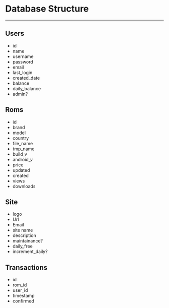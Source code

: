 # Database Structure

***

## Users

* id
* name
* username
* password
* email
* last_login
* created_date
* balance
* daily_balance
* admin?

## Roms

* id
* brand
* model
* country
* file_name
* tmp_name
* build_v
* android_v
* price
* updated
* created
* views
* downloads

## Site

* logo
* Url
* Email
* site name
* description
* maintainance?
* daily_free
* increment_daily?

## Transactions

* id
* rom_id
* user_id
* timestamp
* confirmed
